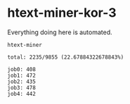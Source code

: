 # htext-miner-kor-3

Everything doing here is automated.

```
htext-miner

total: 2235/9855 (22.67884322678843%)

job0: 408
job1: 472
job2: 435
job3: 478
job4: 442
```